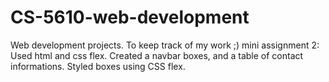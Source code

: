 # CS-5610-web-development
Web development projects. To keep track of my work ;)
mini assignment 2: Used html and css flex. Created a navbar boxes, and a table of contact informations. Styled boxes using CSS flex.
